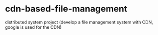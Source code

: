 # cdn-based-file-management
distributed system project (develop a file management system with CDN, google is used for the CDN)
